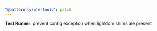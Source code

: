 ```yaml
---
"@patternfly/pfe-tools": patch
---
```


**Test Runner**: prevent config exception when lightdom shims are present

